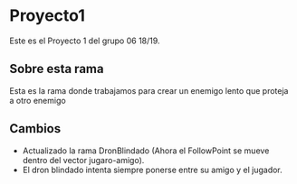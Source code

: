 # Proyecto1

Este es el Proyecto 1 del grupo 06 18/19.

## Sobre esta rama

Esta es la rama donde trabajamos para crear un enemigo lento que proteja a otro enemigo

## Cambios

- Actualizado la rama DronBlindado (Ahora el FollowPoint se mueve dentro del vector jugaro-amigo).
- El dron blindado intenta siempre ponerse entre su amigo y el jugador.